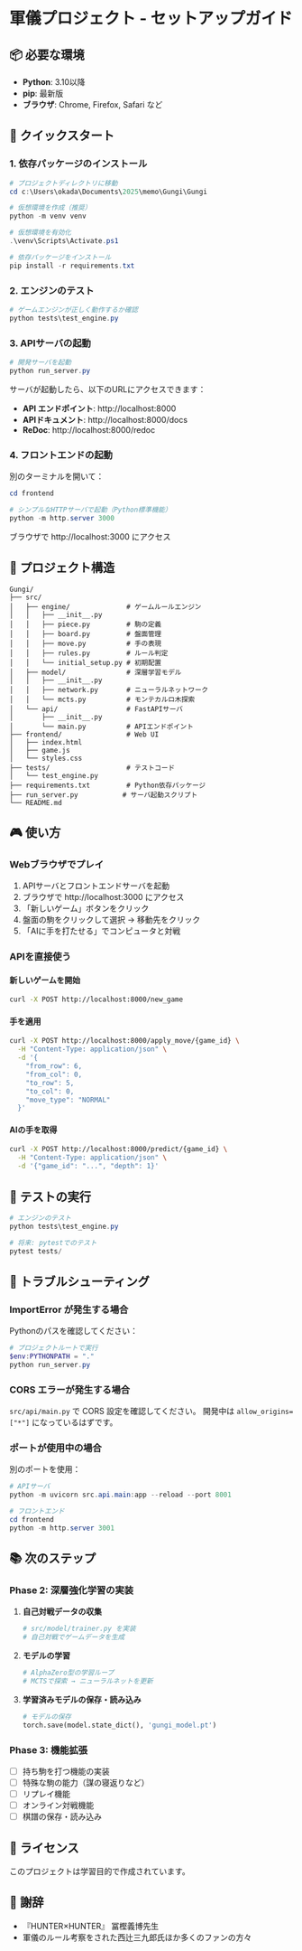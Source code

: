 # 軍儀プロジェクト - セットアップガイド

## 📦 必要な環境

- **Python**: 3.10以降
- **pip**: 最新版
- **ブラウザ**: Chrome, Firefox, Safari など

## 🚀 クイックスタート

### 1. 依存パッケージのインストール

```powershell
# プロジェクトディレクトリに移動
cd c:\Users\okada\Documents\2025\memo\Gungi\Gungi

# 仮想環境を作成（推奨）
python -m venv venv

# 仮想環境を有効化
.\venv\Scripts\Activate.ps1

# 依存パッケージをインストール
pip install -r requirements.txt
```

### 2. エンジンのテスト

```powershell
# ゲームエンジンが正しく動作するか確認
python tests\test_engine.py
```

### 3. APIサーバの起動

```powershell
# 開発サーバを起動
python run_server.py
```

サーバが起動したら、以下のURLにアクセスできます：
- **API エンドポイント**: http://localhost:8000
- **APIドキュメント**: http://localhost:8000/docs
- **ReDoc**: http://localhost:8000/redoc

### 4. フロントエンドの起動

別のターミナルを開いて：

```powershell
cd frontend

# シンプルなHTTPサーバで起動（Python標準機能）
python -m http.server 3000
```

ブラウザで http://localhost:3000 にアクセス

## 📁 プロジェクト構造

```
Gungi/
├── src/
│   ├── engine/              # ゲームルールエンジン
│   │   ├── __init__.py
│   │   ├── piece.py         # 駒の定義
│   │   ├── board.py         # 盤面管理
│   │   ├── move.py          # 手の表現
│   │   ├── rules.py         # ルール判定
│   │   └── initial_setup.py # 初期配置
│   ├── model/               # 深層学習モデル
│   │   ├── __init__.py
│   │   ├── network.py       # ニューラルネットワーク
│   │   └── mcts.py          # モンテカルロ木探索
│   └── api/                 # FastAPIサーバ
│       ├── __init__.py
│       └── main.py          # APIエンドポイント
├── frontend/                # Web UI
│   ├── index.html
│   ├── game.js
│   └── styles.css
├── tests/                   # テストコード
│   └── test_engine.py
├── requirements.txt         # Python依存パッケージ
├── run_server.py           # サーバ起動スクリプト
└── README.md
```

## 🎮 使い方

### Webブラウザでプレイ

1. APIサーバとフロントエンドサーバを起動
2. ブラウザで http://localhost:3000 にアクセス
3. 「新しいゲーム」ボタンをクリック
4. 盤面の駒をクリックして選択 → 移動先をクリック
5. 「AIに手を打たせる」でコンピュータと対戦

### APIを直接使う

#### 新しいゲームを開始

```bash
curl -X POST http://localhost:8000/new_game
```

#### 手を適用

```bash
curl -X POST http://localhost:8000/apply_move/{game_id} \
  -H "Content-Type: application/json" \
  -d '{
    "from_row": 6,
    "from_col": 0,
    "to_row": 5,
    "to_col": 0,
    "move_type": "NORMAL"
  }'
```

#### AIの手を取得

```bash
curl -X POST http://localhost:8000/predict/{game_id} \
  -H "Content-Type: application/json" \
  -d '{"game_id": "...", "depth": 1}'
```

## 🧪 テストの実行

```powershell
# エンジンのテスト
python tests\test_engine.py

# 将来: pytestでのテスト
pytest tests/
```

## 🔧 トラブルシューティング

### ImportError が発生する場合

Pythonのパスを確認してください：

```powershell
# プロジェクトルートで実行
$env:PYTHONPATH = "."
python run_server.py
```

### CORS エラーが発生する場合

`src/api/main.py` で CORS 設定を確認してください。
開発中は `allow_origins=["*"]` になっているはずです。

### ポートが使用中の場合

別のポートを使用：

```powershell
# APIサーバ
python -m uvicorn src.api.main:app --reload --port 8001

# フロントエンド
cd frontend
python -m http.server 3001
```

## 📚 次のステップ

### Phase 2: 深層強化学習の実装

1. **自己対戦データの収集**
   ```python
   # src/model/trainer.py を実装
   # 自己対戦でゲームデータを生成
   ```

2. **モデルの学習**
   ```python
   # AlphaZero型の学習ループ
   # MCTSで探索 → ニューラルネットを更新
   ```

3. **学習済みモデルの保存・読み込み**
   ```python
   # モデルの保存
   torch.save(model.state_dict(), 'gungi_model.pt')
   ```

### Phase 3: 機能拡張

- [ ] 持ち駒を打つ機能の実装
- [ ] 特殊な駒の能力（謀の寝返りなど）
- [ ] リプレイ機能
- [ ] オンライン対戦機能
- [ ] 棋譜の保存・読み込み

## 📄 ライセンス

このプロジェクトは学習目的で作成されています。

## 🙏 謝辞

- 『HUNTER×HUNTER』 冨樫義博先生
- 軍儀のルール考察をされた西辻三九郎氏ほか多くのファンの方々
